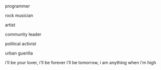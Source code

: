 programmer

rock musician

artist

community leader

political activist

urban guerilla

i'll be your lover, i'll be forever
i'll be tomorrow, i am anything when i'm high
